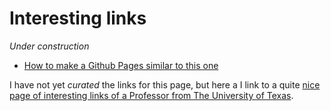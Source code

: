 # Interesting links

_*Under construction*_

* [How to make a Github Pages similar to this one](https://nicolas-van.github.io/easy-markdown-to-github-pages/)

I have not yet _curated_ the links for this page, but here a I link to a quite [nice page of interesting links of a Professor from The University of Texas](http://emlab.utep.edu/opensource.htm).


